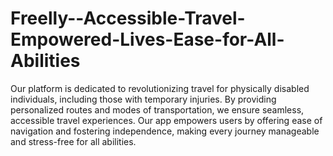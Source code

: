 # Freelly--Accessible-Travel-Empowered-Lives-Ease-for-All-Abilities

Our platform is dedicated to revolutionizing travel for physically disabled individuals, including those with temporary injuries. By providing personalized routes and modes of transportation, we ensure seamless, accessible travel experiences. Our app empowers users by offering ease of navigation and fostering independence, making every journey manageable and stress-free for all abilities.

